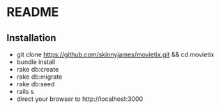 # README
## Installation

* git clone https://github.com/skinnyjames/movietix.git && cd movietix
* bundle install
* rake db:create
* rake db:migrate
* rake db:seed
* rails s
* direct your browser to http://localhost:3000
